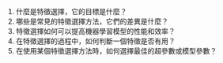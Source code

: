 1. 什麼是特徵選擇，它的目標是什麼？
2. 哪些是常見的特徵選擇方法，它們的差異是什麼？
3. 特徵選擇如何可以提高機器學習模型的性能和效率？
4. 在特徵選擇的過程中，如何判斷一個特徵是否有用？
5. 在使用某個特徵選擇方法時，如何選擇最佳的超參數或模型參數？